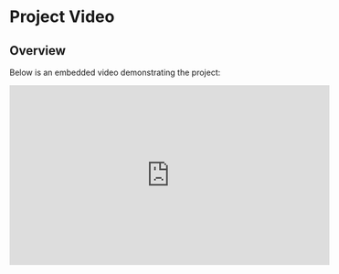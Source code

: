 # Project Video

## Overview

Below is an embedded video demonstrating the project:

<iframe width="560" height="315" src="https://www.youtube.com/embed/<VIDEO_ID>" frameborder="0" allowfullscreen></iframe>
